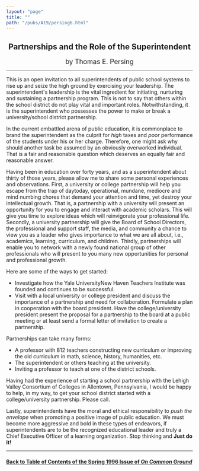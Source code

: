 ```yaml
---
layout: "page"
title: ""
path: "/pubs/A19/persing6.html"
---
```

<main>
<center><h2>
Partnerships and the Role of the Superintendent</h2>
<font size="+1">by Thomas E. Persing</font>
</center><hr/>
This is an open invitation to all superintendents of public school
systems to rise up and seize the high ground by exercising your
leadership. The superintendent's leadership is the vital ingredient for
initiating, nurturing and sustaining a partnership program. This is  not
to say that others within the school district do not play vital and
important roles. Notwithstanding, it is the superintendent who  possesses
the power to make or break a university/school district  partnership.
<p>
In the current embattled arena of public education, it is  commonplace to
brand the superintendent as the culprit for <i>high</i>  taxes and
<i>poor</i> performance of the students under his or her charge.
Therefore, one might ask why should another task be assumed by an
obviously overworked individual. That is a fair and reasonable  question
which deserves an equally fair and reasonable answer.
</p><p>
Having been in education over forty years, and as a superintendent  about
thirty of those years, please allow me to share some personal  experiences
and observations. First, a university or college  partnership will help
you escape from the trap of day­to­day,  operational, mundane,
mediocre and mind numbing chores that  demand your attention and time, yet
destroy your intellectual  growth. That is, a partnership with a
university will present an  opportunity for you to engage and interact
with academic scholars.  This will give you time to explore ideas which
will reinvigorate your  professional life. Secondly, a university
partnership will give the  Board of School Directors, the professional and
support staff, the  media, and community a chance to view you as a leader
who gives  importance to what we are all about, i.e., academics, learning,
curriculum, and children. Thirdly, partnerships will enable you to
network with a newly found national group of other professionals  who will
present to you many new opportunities for personal and  professional
growth.
</p><p>
Here are some of the ways to get started:
</p><ul><li>Investigate how the Yale University­New Haven Teachers
Institute  was founded and continues to be successful.
</li><li>Visit with a local university or college president and discuss the
importance of a partnership and need for collaboration. Formulate a  plan
in cooperation with the board president. Have the  college/university
president present the proposal for a partnership  to the board at a public
meeting or at least send a formal letter of  invitation to create a
partnership.
</li></ul>
Partnerships can take many forms:
<ul>
<li>A professor with 8­12 teachers constructing new curriculum or
improving the old curriculum in math, science, history, humanities,  etc.
</li><li>The superintendent or others teaching at the university.
</li><li>Inviting a professor to teach at one of the district schools.
</li></ul>
Having had the experience of starting a school partnership with the
Lehigh Valley Consortium of Colleges in Allentown, Pennsylvania, I  would
be happy to help, in my way, to get your school district  started with a
college/university partnership. Please call.
<p>
Lastly, superintendents have the moral and ethical responsibility to
<i>push the envelope</i> when promoting a positive image of public
education. We must become more aggressive and bold in these types  of
endeavors, if superintendents are to be the recognized educational  leader
and truly a Chief Executive Officer of a learning organization.  Stop
thinking and <b>Just do it!</b>
</p><hr/>
<h4><a href="/pubs/A19/">Back to
Table of Contents of the Spring  1996 Issue of <i>On Common
Ground</i></a>
</h4>
</main>
